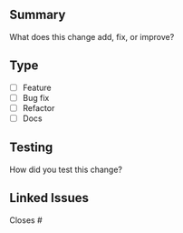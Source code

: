 ## Summary
What does this change add, fix, or improve?

## Type
- [ ] Feature
- [ ] Bug fix
- [ ] Refactor
- [ ] Docs

## Testing
How did you test this change?

## Linked Issues
Closes #<issue number>
